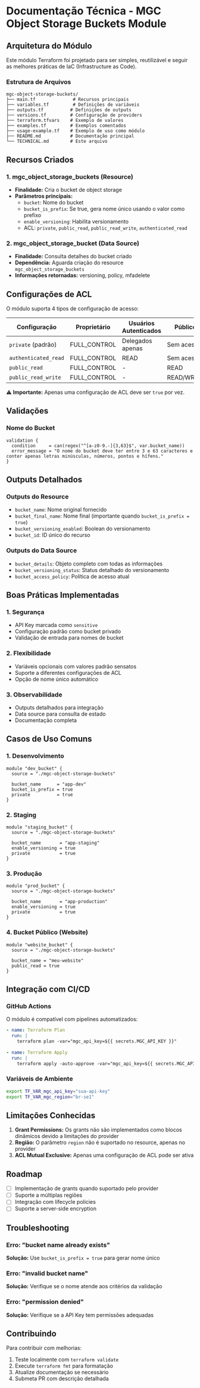 # Documentação Técnica - MGC Object Storage Buckets Module

## Arquitetura do Módulo

Este módulo Terraform foi projetado para ser simples, reutilizável e seguir as melhores práticas de IaC (Infrastructure as Code).

### Estrutura de Arquivos

```
mgc-object-storage-buckets/
├── main.tf              # Recursos principais
├── variables.tf         # Definições de variáveis
├── outputs.tf          # Definições de outputs
├── versions.tf         # Configuração de providers
├── terraform.tfvars    # Exemplo de valores
├── examples.tf         # Exemplos comentados
├── usage-example.tf    # Exemplo de uso como módulo
├── README.md           # Documentação principal
└── TECHNICAL.md        # Este arquivo
```

## Recursos Criados

### 1. mgc_object_storage_buckets (Resource)
- **Finalidade:** Cria o bucket de object storage
- **Parâmetros principais:**
  - `bucket`: Nome do bucket
  - `bucket_is_prefix`: Se true, gera nome único usando o valor como prefixo
  - `enable_versioning`: Habilita versionamento
  - ACL: `private`, `public_read`, `public_read_write`, `authenticated_read`

### 2. mgc_object_storage_bucket (Data Source)
- **Finalidade:** Consulta detalhes do bucket criado
- **Dependência:** Aguarda criação do resource `mgc_object_storage_buckets`
- **Informações retornadas:** versioning, policy, mfadelete

## Configurações de ACL

O módulo suporta 4 tipos de configuração de acesso:

| Configuração         | Proprietário | Usuários Autenticados | Público    |
| -------------------- | ------------ | --------------------- | ---------- |
| `private` (padrão)   | FULL_CONTROL | Delegados apenas      | Sem acesso |
| `authenticated_read` | FULL_CONTROL | READ                  | Sem acesso |
| `public_read`        | FULL_CONTROL | -                     | READ       |
| `public_read_write`  | FULL_CONTROL | -                     | READ/WRITE |

⚠️ **Importante:** Apenas uma configuração de ACL deve ser `true` por vez.

## Validações

### Nome do Bucket
```hcl
validation {
  condition     = can(regex("^[a-z0-9.-]{3,63}$", var.bucket_name))
  error_message = "O nome do bucket deve ter entre 3 e 63 caracteres e conter apenas letras minúsculas, números, pontos e hífens."
}
```

## Outputs Detalhados

### Outputs do Resource
- `bucket_name`: Nome original fornecido
- `bucket_final_name`: Nome final (importante quando `bucket_is_prefix = true`)
- `bucket_versioning_enabled`: Boolean do versionamento
- `bucket_id`: ID único do recurso

### Outputs do Data Source
- `bucket_details`: Objeto completo com todas as informações
- `bucket_versioning_status`: Status detalhado do versionamento
- `bucket_access_policy`: Política de acesso atual

## Boas Práticas Implementadas

### 1. Segurança
- API Key marcada como `sensitive`
- Configuração padrão como bucket privado
- Validação de entrada para nomes de bucket

### 2. Flexibilidade
- Variáveis opcionais com valores padrão sensatos
- Suporte a diferentes configurações de ACL
- Opção de nome único automático

### 3. Observabilidade
- Outputs detalhados para integração
- Data source para consulta de estado
- Documentação completa

## Casos de Uso Comuns

### 1. Desenvolvimento
```hcl
module "dev_bucket" {
  source = "./mgc-object-storage-buckets"
  
  bucket_name      = "app-dev"
  bucket_is_prefix = true
  private          = true
}
```

### 2. Staging
```hcl
module "staging_bucket" {
  source = "./mgc-object-storage-buckets"
  
  bucket_name       = "app-staging"
  enable_versioning = true
  private           = true
}
```

### 3. Produção
```hcl
module "prod_bucket" {
  source = "./mgc-object-storage-buckets"
  
  bucket_name       = "app-production"
  enable_versioning = true
  private           = true
}
```

### 4. Bucket Público (Website)
```hcl
module "website_bucket" {
  source = "./mgc-object-storage-buckets"
  
  bucket_name = "meu-website"
  public_read = true
}
```

## Integração com CI/CD

### GitHub Actions
O módulo é compatível com pipelines automatizados:

```yaml
- name: Terraform Plan
  run: |
    terraform plan -var="mgc_api_key=${{ secrets.MGC_API_KEY }}"
    
- name: Terraform Apply
  run: |
    terraform apply -auto-approve -var="mgc_api_key=${{ secrets.MGC_API_KEY }}"
```

### Variáveis de Ambiente
```bash
export TF_VAR_mgc_api_key="sua-api-key"
export TF_VAR_mgc_region="br-se1"
```

## Limitações Conhecidas

1. **Grant Permissions:** Os grants não são implementados como blocos dinâmicos devido a limitações do provider
2. **Região:** O parâmetro `region` não é suportado no resource, apenas no provider
3. **ACL Mutual Exclusive:** Apenas uma configuração de ACL pode ser ativa

## Roadmap

- [ ] Implementação de grants quando suportado pelo provider
- [ ] Suporte a múltiplas regiões
- [ ] Integração com lifecycle policies
- [ ] Suporte a server-side encryption

## Troubleshooting

### Erro: "bucket name already exists"
**Solução:** Use `bucket_is_prefix = true` para gerar nome único

### Erro: "invalid bucket name"
**Solução:** Verifique se o nome atende aos critérios da validação

### Erro: "permission denied"
**Solução:** Verifique se a API Key tem permissões adequadas

## Contribuindo

Para contribuir com melhorias:

1. Teste localmente com `terraform validate`
2. Execute `terraform fmt` para formatação
3. Atualize documentação se necessário
4. Submeta PR com descrição detalhada
